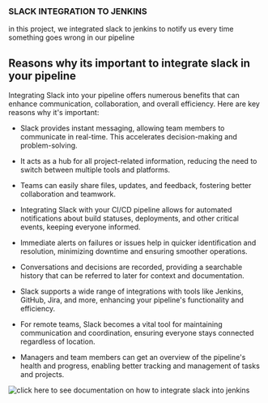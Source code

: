 
### SLACK INTEGRATION TO JENKINS

in this project, we integrated slack to jenkins to notify us every time something goes wrong in our pipeline

## Reasons why its important to integrate slack in your pipeline
Integrating Slack into your pipeline offers numerous benefits that can enhance communication, collaboration, and overall efficiency. Here are key reasons why it's important:

- Slack provides instant messaging, allowing team members to communicate in real-time. This accelerates decision-making and problem-solving.

- It acts as a hub for all project-related information, reducing the need to switch between multiple tools and platforms.

- Teams can easily share files, updates, and feedback, fostering better collaboration and teamwork.

- Integrating Slack with your CI/CD pipeline allows for automated notifications about build statuses, deployments, and other critical events, keeping everyone informed.

- Immediate alerts on failures or issues help in quicker identification and resolution, minimizing downtime and ensuring smoother operations.

- Conversations and decisions are recorded, providing a searchable history that can be referred to later for context and documentation.

- Slack supports a wide range of integrations with tools like Jenkins, GitHub, Jira, and more, enhancing your pipeline's functionality and efficiency.

- For remote teams, Slack becomes a vital tool for maintaining communication and coordination, ensuring everyone stays connected regardless of location.

- Managers and team members can get an overview of the pipeline's health and progress, enabling better tracking and management of tasks and projects.


![click here to see documentation on how to integrate slack into jenkins](https://medium.com/@baraqheart/integrate-and-configure-jenkins-to-send-notification-from-slack-2f6fe91c124d)
